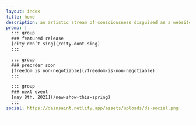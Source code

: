 ```yaml
---
layout: index
title: home
description: an artistic stream of consciousness disguised as a website
promo: |
  ::: group
  ### featured release
  [city don’t sing](/city-dont-sing)
  :::

  ::: group
  ### preorder soon
  [freedom is non-negotiable](/freedom-is-non-negotiable)
  :::

  ::: group
  ### next event
  [may 8th, 2021](/new-show-this-spring)
  :::
social: https://dainsaint.netlify.app/assets/uploads/ds-social.png

---
```

